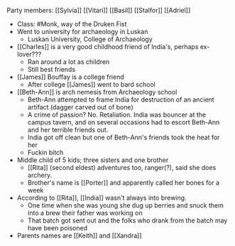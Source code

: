 Party members: [[Sylvia]] [[Vitari]] [[Basil]] [[Stalfor]] [[Adriel]] 

- Class: #Monk, way of the Druken Fist
- Went to university for archaeology in Luskan
	- Luskan University, College of Archaeology
- [[Charles]] is a very good childhood friend of India's, perhaps ex-lover???
	- Ran around a lot as children
	- Still best friends
- [[James]] Bouffay is a college friend
	- After college [[James]] went to bard school
- [[Beth-Ann]] is arch nemesis from Archaeology school
	- Beth-Ann attempted to frame India for destruction of an ancient artifact (dagger carved out of bone)
	- A crime of passion? No. Retaliation. India was bouncer at the campus tavern, and on several occasions had to escort Beth-Ann and her terrible friends out.
	- India got off clean but one of Beth-Ann's friends took the heat for her
	- Fuckin bitch
- Middle child of 5 kids; three sisters and one brother
	- [[Rita]] (second eldest) adventures too, ranger(?), said she does archery.
	- Brother's name is [[Porter]] and apparently called her bones for a week
- According to [[Rita]], [[India]] wasn't always into brewing.
	- One time when she was young she dug up berries and snuck them into a brew their father was working on
	- That batch got sent out and the folks who drank from the batch may have been poisoned
- Parents names are [[Keith]] and [[Xandra]]